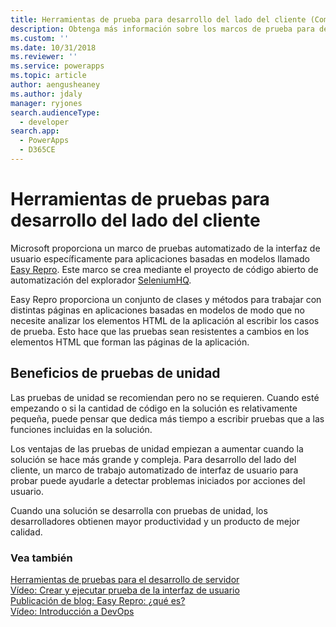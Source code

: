 ```yaml
---
title: Herramientas de prueba para desarrollo del lado del cliente (Common Data Service para aplicaciones) | Microsoft Docs
description: Obtenga más información sobre los marcos de prueba para desarrollo del lado del cliente.
ms.custom: ''
ms.date: 10/31/2018
ms.reviewer: ''
ms.service: powerapps
ms.topic: article
author: aengusheaney
ms.author: jdaly
manager: ryjones
search.audienceType:
  - developer
search.app:
  - PowerApps
  - D365CE
---
```

# <a name="testing-tools-for-client-side-development"></a>Herramientas de pruebas para desarrollo del lado del cliente

Microsoft proporciona un marco de pruebas automatizado de la interfaz de usuario específicamente para aplicaciones basadas en modelos llamado [Easy Repro](https://github.com/Microsoft/EasyRepro). Este marco se crea mediante el proyecto de código abierto de automatización del explorador [SeleniumHQ](https://www.seleniumhq.org/).

Easy Repro proporciona un conjunto de clases y métodos para trabajar con distintas páginas en aplicaciones basadas en modelos de modo que no necesite analizar los elementos HTML de la aplicación al escribir los casos de prueba. Esto hace que las pruebas sean resistentes a cambios en los elementos HTML que forman las páginas de la aplicación.

## <a name="benefits-of-unit-testing"></a>Beneficios de pruebas de unidad

Las pruebas de unidad se recomiendan pero no se requieren. Cuando esté empezando o si la cantidad de código en la solución es relativamente pequeña, puede pensar que dedica más tiempo a escribir pruebas que a las funciones incluidas en la solución.

Los ventajas de las pruebas de unidad empiezan a aumentar cuando la solución se hace más grande y compleja. Para desarrollo del lado del cliente, un marco de trabajo automatizado de interfaz de usuario para probar puede ayudarle a detectar problemas iniciados por acciones del usuario.  

Cuando una solución se desarrolla con pruebas de unidad, los desarrolladores obtienen mayor productividad y un producto de mejor calidad.

### <a name="see-also"></a>Vea también

[Herramientas de pruebas para el desarrollo de servidor](../common-data-service/testing-tools-server.md)<br />
[Vídeo:  Crear y ejecutar prueba de la interfaz de usuario](https://youtu.be/ryWgK34Akt0)<br />
[Publicación de blog: Easy Repro: ¿qué es?](http://www.itaintboring.com/dynamics-crm/easy-repro-what-is-it/)<br />
[Vídeo: Introducción a DevOps](https://youtu.be/AorM792M8nY)
